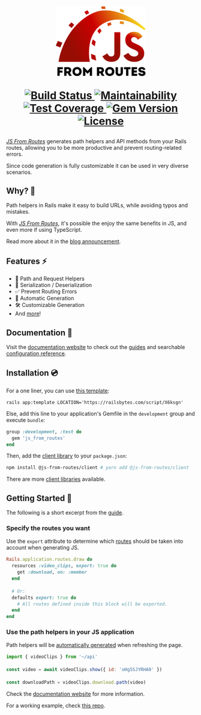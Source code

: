 <h1 align="center">
  <a href="https://js-from-routes.netlify.app/">
    <img src="https://raw.githubusercontent.com/ElMassimo/js_from_routes/main/docs/public/logo-with-text.svg" width="240px"/>
  </a>

  <br>

  <p align="center">
    <a href="https://travis-ci.org/ElMassimo/js_from_routes">
      <img alt="Build Status" src="https://travis-ci.org/ElMassimo/js_from_routes.svg"/>
    </a>
    <a href="https://codeclimate.com/github/ElMassimo/js_from_routes">
      <img alt="Maintainability" src="https://codeclimate.com/github/ElMassimo/js_from_routes/badges/gpa.svg"/>
    </a>
    <a href="https://codeclimate.com/github/ElMassimo/js_from_routes">
      <img alt="Test Coverage" src="https://codeclimate.com/github/ElMassimo/js_from_routes/badges/coverage.svg"/>
    </a>
    <a href="https://rubygems.org/gems/js_from_routes">
      <img alt="Gem Version" src="https://img.shields.io/gem/v/js_from_routes.svg?colorB=e9573f"/>
    </a>
    <a href="https://github.com/ElMassimo/js_from_routes/blob/main/LICENSE.txt">
      <img alt="License" src="https://img.shields.io/badge/license-MIT-428F7E.svg"/>
    </a>
  </p>
</h1>

[routes]: https://github.com/ElMassimo/js_from_routes/blob/main/playground/vanilla/config/routes.rb#L6
[client libraries]: https://js-from-routes.netlify.app/client/
[codegen]: https://js-from-routes.netlify.app/guide/codegen
[rails bytes]: https://railsbytes.com/templates/X6ksgn
[website]: https://js-from-routes.netlify.app
[guides]: https://js-from-routes.netlify.app/guide/
[guide]: https://js-from-routes.netlify.app/guide/#usage-🚀
[configuration reference]: https://js-from-routes.netlify.app/config/
[introduction]: https://js-from-routes.netlify.app/guide/introduction
[ping]: https://github.com/ElMassimo/pingcrm-vite

_[JS From Routes][website]_ generates path helpers and API methods from your Rails routes, allowing you to be more productive and prevent routing-related errors.

Since code generation is fully customizable it can be used in very diverse scenarios.

## Why? 🤔

Path helpers in Rails make it easy to build URLs, while avoiding typos and mistakes.

With _[JS From Routes][website]_, it's possible the enjoy the same benefits in JS, and even more if using TypeScript.

Read more about it in the [blog announcement](https://maximomussini.com/posts/js-from-routes/).

## Features ⚡️

- 🚀 Path and Request Helpers
- 🔁 Serialization / Deserialization
- ✅ Prevent Routing Errors
- 🤖 Automatic Generation
- 🛠 Customizable Generation
- And [more][introduction]!

## Documentation 📖

Visit the [documentation website][website] to check out the [guides] and searchable [configuration reference].

## Installation 💿

For a one liner, you can use [this template][rails bytes]:

```
rails app:template LOCATION='https://railsbytes.com/script/X6ksgn'
```

Else, add this line to your application's Gemfile in the `development` group and execute `bundle`:

```ruby
group :development, :test do
  gem 'js_from_routes'
end
```

Then, add the [client library][client libraries] to your `package.json`:

```bash
npm install @js-from-routes/client # yarn add @js-from-routes/client
```

There are more [client libraries] available.

## Getting Started 🚀

The following is a short excerpt from the [guide].

### Specify the routes you want

Use the `export` attribute to determine which [routes] should be taken into account when generating JS.

```ruby
Rails.application.routes.draw do
  resources :video_clips, export: true do
    get :download, on: :member
  end

  # Or:
  defaults export: true do
    # All routes defined inside this block will be exported.
  end
end
```

### Use the path helpers in your JS application

Path helpers will be [automatically generated][codegen] when refreshing the page.

```js
import { videoClips } from '~/api'

const video = await videoClips.show({ id: 'oHg5SJYRHA0' })

const downloadPath = videoClips.download.path(video)
```

Check the [documentation website][guide] for more information.

For a working example, check [this repo][ping].
